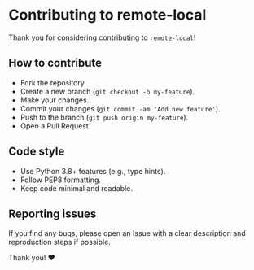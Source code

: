 # Contributing to remote-local

Thank you for considering contributing to `remote-local`!

## How to contribute

- Fork the repository.
- Create a new branch (`git checkout -b my-feature`).
- Make your changes.
- Commit your changes (`git commit -am 'Add new feature'`).
- Push to the branch (`git push origin my-feature`).
- Open a Pull Request.

## Code style

- Use Python 3.8+ features (e.g., type hints).
- Follow PEP8 formatting.
- Keep code minimal and readable.

## Reporting issues

If you find any bugs, please open an Issue with a clear description and reproduction steps if possible.

Thank you! ❤️
